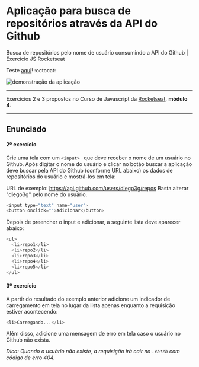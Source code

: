 # Aplicação para busca de repositórios através da API do Github
Busca de repositórios pelo nome de usuário consumindo a API do Github | Exercício JS Rocketseat

Teste [aqui](https://busca-github-api.netlify.app/)! :octocat:


<img src="https://i.imgur.com/DdFvgv0.gif" alt="demonstração da aplicação" />

------------

Exercícios 2 e 3 propostos no Curso de Javascript da [Rocketseat](https://rocketseat.com.br/), **módulo 4**.

------------
## Enunciado

#### 2º exercício
Crie uma tela com um `<input> ` que deve receber o nome de um usuário no Github. Após digitar o nome do usuário e clicar no botão buscar a aplicação deve buscar pela API do Github (conforme URL abaixo) os dados de repositórios do usuário e mostrá-los em tela:

URL de exemplo: https://api.github.com/users/diego3g/repos
Basta alterar "diego3g" pelo nome do usuário.

```javascript
<input type="text" name="user">
<button onclick="">Adicionar</button>
```

Depois de preencher o input e adicionar, a seguinte lista deve aparecer abaixo:

```javascript
<ul>
  <li>repo1</li>
  <li>repo2</li>
  <li>repo3</li>
  <li>repo4</li>
  <li>repo5</li>
</ul>
```

#### 3º exercício
A partir do resultado do exemplo anterior adicione um indicador de carregamento em tela no lugar da lista apenas enquanto a requisição estiver acontecendo:

```javascript 
<li>Carregando...</li>
```

Além disso, adicione uma mensagem de erro em tela caso o usuário no Github não exista.

*Dica: Quando o usuário não existe, a requisição irá cair no `.catch` com código de erro 404.*

